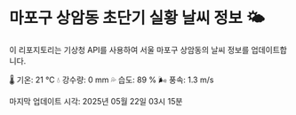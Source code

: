 
# 마포구 상암동 초단기 실황 날씨 정보 🌤️

이 리포지토리는 기상청 API를 사용하여 서울 마포구 상암동의 날씨 정보를 업데이트합니다. 

🌡️ 기온: 21 ℃
💧 강수량: 0 mm
💦 습도: 89 %
🌬️ 풍속: 1.3 m/s

마지막 업데이트 시각: 2025년 05월 22일 03시 15분    
